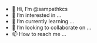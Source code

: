 - 👋 Hi, I’m @sampathkcs
- 👀 I’m interested in ...
- 🌱 I’m currently learning ...
- 💞️ I’m looking to collaborate on ...
- 📫 How to reach me ...

<!---
sampathkcs/sampathkcs is a ✨ special ✨ repository because its `README.md` (this file) appears on your GitHub profile.
You can click the Preview link to take a look at your changes.
--->

